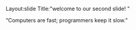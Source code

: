 
Layout:slide
Title:"welcome to our second slide! "

“Computers are fast; programmers keep it slow.”
